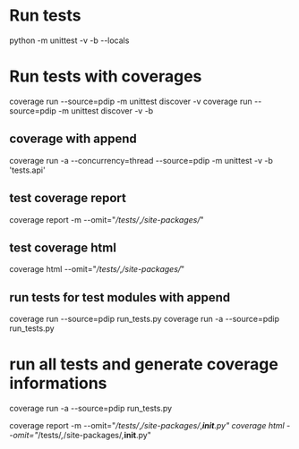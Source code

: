 # Run tests

python -m unittest -v -b --locals

# Run tests with coverages

coverage run --source=pdip -m unittest discover -v coverage run --source=pdip -m unittest discover -v -b

## coverage with append

coverage run -a --concurrency=thread --source=pdip -m unittest -v -b 'tests.api'

## test coverage report

coverage report -m --omit="*/tests/*,*/site-packages/*"

## test coverage html

coverage html --omit="*/tests/*,*/site-packages/*"

## run tests for test modules with append
coverage run --source=pdip run_tests.py
coverage run -a --source=pdip run_tests.py

# run all tests and generate coverage informations

coverage run -a --source=pdip run_tests.py
<!-- coverage run -a --source=pdip -m unittest discover -v -b -s 'tests.processing' -t '.' -->
<!-- coverage run -a --source=pdip -m unittest discover -v -b -s 'tests' -t '.' -->
coverage report -m --omit="*/tests/*,*/site-packages/*,*__init__.py"
coverage html --omit="*/tests/*,*/site-packages/*,*__init__.py"
